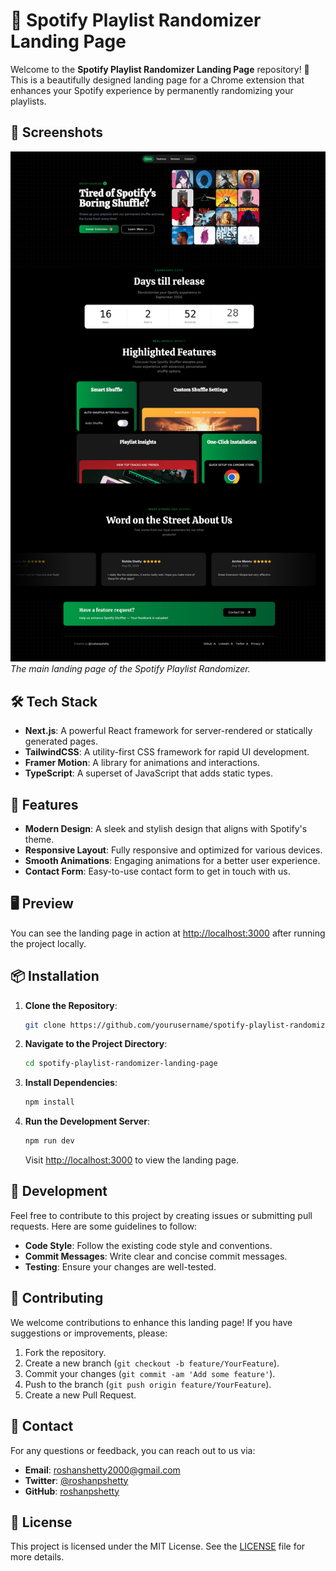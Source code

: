 # 🎉 **Spotify Playlist Randomizer Landing Page**

Welcome to the **Spotify Playlist Randomizer Landing Page** repository! 🚀 This is a beautifully designed landing page for a Chrome extension that enhances your Spotify experience by permanently randomizing your playlists.

## 📸 **Screenshots**

![Landing Page](./public/landing.jpeg)
_The main landing page of the Spotify Playlist Randomizer._


## 🛠 **Tech Stack**

- **Next.js**: A powerful React framework for server-rendered or statically generated pages.
- **TailwindCSS**: A utility-first CSS framework for rapid UI development.
- **Framer Motion**: A library for animations and interactions.
- **TypeScript**: A superset of JavaScript that adds static types.

## 🚀 **Features**

- **Modern Design**: A sleek and stylish design that aligns with Spotify's theme.
- **Responsive Layout**: Fully responsive and optimized for various devices.
- **Smooth Animations**: Engaging animations for a better user experience.
- **Contact Form**: Easy-to-use contact form to get in touch with us.

## 🖥 **Preview**

You can see the landing page in action at [http://localhost:3000](http://localhost:3000) after running the project locally.

## 📦 **Installation**

1. **Clone the Repository**:

   ```bash
   git clone https://github.com/yourusername/spotify-playlist-randomizer-landing-page.git
   ```

2. **Navigate to the Project Directory**:

   ```bash
   cd spotify-playlist-randomizer-landing-page
   ```

3. **Install Dependencies**:

   ```bash
   npm install
   ```

4. **Run the Development Server**:

   ```bash
   npm run dev
   ```

   Visit [http://localhost:3000](http://localhost:3000) to view the landing page.

## 🔧 **Development**

Feel free to contribute to this project by creating issues or submitting pull requests. Here are some guidelines to follow:

- **Code Style**: Follow the existing code style and conventions.
- **Commit Messages**: Write clear and concise commit messages.
- **Testing**: Ensure your changes are well-tested.

## 🤝 **Contributing**

We welcome contributions to enhance this landing page! If you have suggestions or improvements, please:

1. Fork the repository.
2. Create a new branch (`git checkout -b feature/YourFeature`).
3. Commit your changes (`git commit -am 'Add some feature'`).
4. Push to the branch (`git push origin feature/YourFeature`).
5. Create a new Pull Request.

## 📧 **Contact**

For any questions or feedback, you can reach out to us via:

- **Email**: [roshanshetty2000@gmail.com](mailto:roshanshetty2000@gmail.com)
- **Twitter**: [@roshanpshetty](https://twitter.com/roshanpshetty)
- **GitHub**: [roshanpshetty](https://github.com/roshanpshetty)

## 📝 **License**

This project is licensed under the MIT License. See the [LICENSE](./LICENSE) file for more details.
